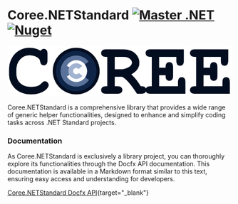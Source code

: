 # Coree.NETStandard [![Master .NET](https://github.com/carsten-riedel/Coree.NETStandard/actions/workflows/dotnet-master.yml/badge.svg?branch=master)](https://github.com/carsten-riedel/Coree.NETStandard/actions/workflows/dotnet-master.yml) [![Nuget](https://img.shields.io/nuget/v/Coree.NETStandard?label=NuGet&labelColor=004880&logo=NuGet&logoColor=white)](https://www.nuget.org/packages/Coree.NETStandard)

<!--Use https://raw.githubusercontent.com/carsten-riedel/Coree.NETStandard/master for images to be compatible to Nuget readme. -->
![brand](https://raw.githubusercontent.com/carsten-riedel/Coree.NETStandard/master/images/brand.png)

Coree.NETStandard is a comprehensive library that provides a wide range of generic helper functionalities, designed to enhance and simplify coding tasks across .NET Standard projects.

### Documentation

As Coree.NETStandard is exclusively a library project, you can thoroughly explore its functionalities through the Docfx API documentation. This documentation is available in a Markdown format similar to this text, ensuring easy access and understanding for developers.

[Coree.NETStandard Docfx API](https://carsten-riedel.github.io/Coree.NETStandard/docfx/index.html){target="_blank"}


